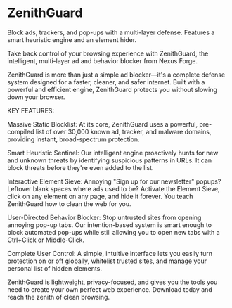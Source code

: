 # ZenithGuard
Block ads, trackers, and pop-ups with a multi-layer defense. Features a smart heuristic engine and an element hider.

Take back control of your browsing experience with ZenithGuard, the intelligent, multi-layer ad and behavior blocker from Nexus Forge.

ZenithGuard is more than just a simple ad blocker—it's a complete defense system designed for a faster, cleaner, and safer internet. Built with a powerful and efficient engine, ZenithGuard protects you without slowing down your browser.


KEY FEATURES:

Massive Static Blocklist: At its core, ZenithGuard uses a powerful, pre-compiled list of over 30,000 known ad, tracker, and malware domains, providing instant, broad-spectrum protection.

Smart Heuristic Sentinel: Our intelligent engine proactively hunts for new and unknown threats by identifying suspicious patterns in URLs. It can block threats before they're even added to the list.

Interactive Element Sieve: Annoying "Sign up for our newsletter" popups? Leftover blank spaces where ads used to be? Activate the Element Sieve, click on any element on any page, and hide it forever. You teach ZenithGuard how to clean the web for you.

User-Directed Behavior Blocker: Stop untrusted sites from opening annoying pop-up tabs. Our intention-based system is smart enough to block automated pop-ups while still allowing you to open new tabs with a Ctrl+Click or Middle-Click.

Complete User Control: A simple, intuitive interface lets you easily turn protection on or off globally, whitelist trusted sites, and manage your personal list of hidden elements.


ZenithGuard is lightweight, privacy-focused, and gives you the tools you need to create your own perfect web experience. Download today and reach the zenith of clean browsing.
